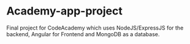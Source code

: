 # Academy-app-project
Final project for CodeAcademy which uses NodeJS/ExpressJS for the backend, Angular for Frontend and MongoDB as a database.
